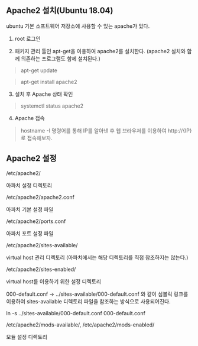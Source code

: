 ## Apache2 설치(Ubuntu 18.04)

ubuntu 기본 소프트웨어 저장소에 사용할 수 있는 apache가 있다.

1. root 로그인

2. 패키지 관리 툴인 apt-get을 이용하여 apache2를 설치한다. (apache2 설치와 함께 의존하는 프로그램도 함께 설치된다.)

 > apt-get update

 > apt-get install apache2

3. 설치 후 Apache 상태 확인

 > systemctl status apache2

4. Apache 접속

 > hostname -I  명령어를 통해 IP를 알아낸 후 웹 브라우저를 이용하여 http://{IP} 로 접속해보자.
 
 ## Apache2 설정
 
 /etc/apache2/

아파치 설정 디렉토리



/etc/apache2/apache2.conf

아파치 기본 설정 파일



/etc/apache2/ports.conf

아파치 포트 설정 파일



/etc/apache2/sites-available/

virtual host 관리 디렉토리 (아파치에서는 해당 디렉토리를 직접 참조하지는 않는다.)



/etc/apache2/sites-enabled/

virtual host를 이용하기 위한 설정 디렉토리

000-default.conf -> ../sites-available/000-default.conf 와 같이 심볼릭 링크를 이용하여 sites-available 디렉토리 파일을 참조하는 방식으로 사용되어진다.

ln -s ../sites-available/000-default.conf 000-default.conf 



/etc/apache2/mods-available/, /etc/apache2/mods-enabled/

모듈 설정 디렉토리
